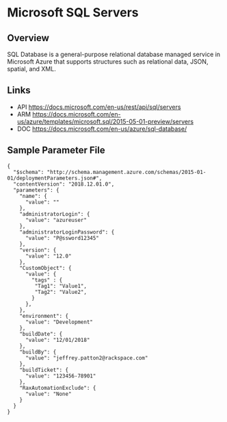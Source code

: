 # Microsoft SQL Servers

## Overview
SQL Database is a general-purpose relational database managed service in Microsoft Azure that supports structures such as relational data, JSON, spatial, and XML.

## Links
- API https://docs.microsoft.com/en-us/rest/api/sql/servers
- ARM https://docs.microsoft.com/en-us/azure/templates/microsoft.sql/2015-05-01-preview/servers
- DOC https://docs.microsoft.com/en-us/azure/sql-database/

## Sample Parameter File
```
{
  "$schema": "http://schema.management.azure.com/schemas/2015-01-01/deploymentParameters.json#",
  "contentVersion": "2018.12.01.0",
  "parameters": {
    "name": {
      "value": ""
    },
    "administratorLogin": {
      "value": "azureuser"
    },
    "administratorLoginPassword": {
      "value": "P@ssword12345"
    },
    "version": {
      "value": "12.0"
    },
    "CustomObject": {
      "value": {
        "tags" : {
         "Tag1": "Value1",
         "Tag2": "Value2",
        }
      },
    },
    "environment": {
      "value": "Development"
    },
    "buildDate": {
      "value": "12/01/2018"
    },
    "buildBy": {
      "value": "jeffrey.patton2@rackspace.com"
    },
    "buildTicket": {
      "value": "123456-78901"
    },
    "RaxAutomationExclude": {
      "value": "None"
    }
  }
}
```